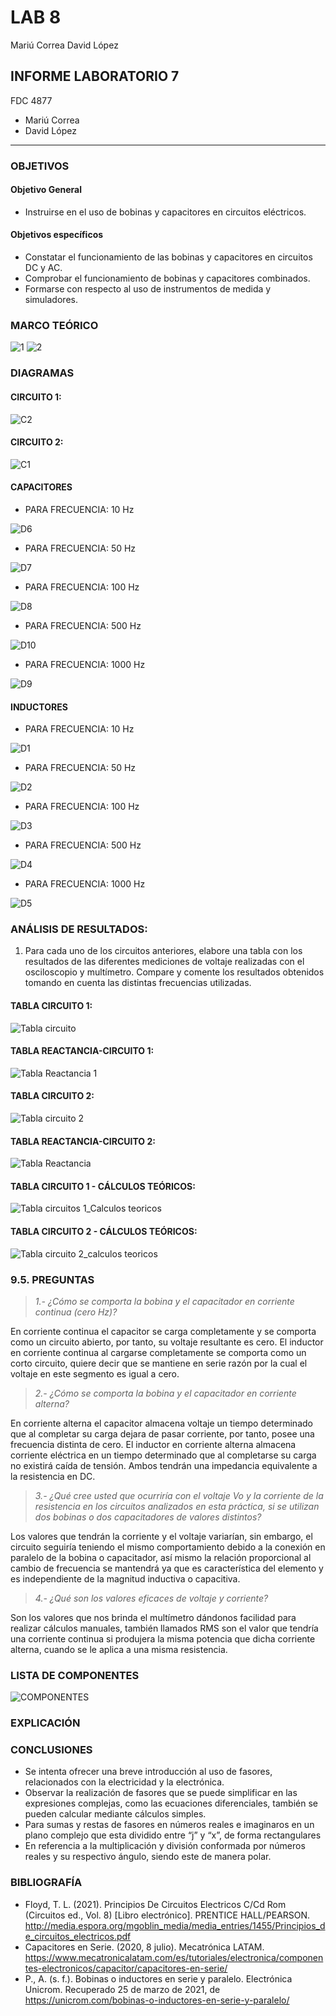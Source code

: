 # LAB 8
Mariú Correa      David López
## INFORME LABORATORIO 7
FDC 4877
- Mariú Correa
- David López
----------------

### OBJETIVOS
#### Objetivo General
-   Instruirse en el uso de bobinas y capacitores en circuitos eléctricos.
#### Objetivos específicos 
- Constatar el funcionamiento de las bobinas y capacitores en circuitos DC y AC.
- Comprobar el funcionamiento de bobinas y capacitores combinados.
- Formarse con respecto al uso de instrumentos de medida y simuladores.

### MARCO TEÓRICO 
![1](https://user-images.githubusercontent.com/76136049/112572797-f6db5400-8db8-11eb-8ad1-32b0b7863be0.png)
![2](https://user-images.githubusercontent.com/76136049/112572801-f773ea80-8db8-11eb-92bb-ef58c143e16d.png)
### DIAGRAMAS
#### CIRCUITO 1:

![C2](https://user-images.githubusercontent.com/76136485/112610061-45edad00-8dea-11eb-81da-63131ed24697.png)

#### CIRCUITO 2:

![C1](https://user-images.githubusercontent.com/76136485/112610063-46864380-8dea-11eb-8089-4f2d043107c8.png)

#### CAPACITORES

- PARA FRECUENCIA: 10 Hz

![D6](https://user-images.githubusercontent.com/76136485/112608395-4422ea00-8de8-11eb-85bf-a241e9710320.png)

- PARA FRECUENCIA: 50 Hz

![D7](https://user-images.githubusercontent.com/76136485/112608385-41c09000-8de8-11eb-804d-bc02d4ecb2e0.png)

- PARA FRECUENCIA: 100 Hz

![D8](https://user-images.githubusercontent.com/76136485/112608387-42592680-8de8-11eb-8f3b-a2235f935fca.png)

- PARA FRECUENCIA: 500 Hz

![D10](https://user-images.githubusercontent.com/76136485/112608389-42f1bd00-8de8-11eb-9c98-d0e8ff65bd67.png)

- PARA FRECUENCIA: 1000 Hz

![D9](https://user-images.githubusercontent.com/76136485/112608388-42f1bd00-8de8-11eb-8ce6-2930b4db8a58.png)

#### INDUCTORES

- PARA FRECUENCIA: 10 Hz

![D1](https://user-images.githubusercontent.com/76136485/112608390-42f1bd00-8de8-11eb-87fb-0f2d6a16bba8.png)

- PARA FRECUENCIA: 50 Hz

![D2](https://user-images.githubusercontent.com/76136485/112608391-438a5380-8de8-11eb-8f5e-1e13698758c8.png)

- PARA FRECUENCIA: 100 Hz

![D3](https://user-images.githubusercontent.com/76136485/112608392-438a5380-8de8-11eb-8b33-1f00813c0fc1.png)

- PARA FRECUENCIA: 500 Hz

![D4](https://user-images.githubusercontent.com/76136485/112608393-438a5380-8de8-11eb-900d-3025039fddc1.png)

- PARA FRECUENCIA: 1000 Hz

![D5](https://user-images.githubusercontent.com/76136485/112608394-4422ea00-8de8-11eb-8b78-8cb506cc8717.png)


### ANÁLISIS DE RESULTADOS:

1.	Para cada uno de los circuitos anteriores, elabore una tabla con los resultados de las diferentes mediciones de voltaje realizadas con el osciloscopio y multímetro. Compare y comente los resultados obtenidos tomando en cuenta las distintas frecuencias utilizadas.

#### TABLA CIRCUITO 1:

![Tabla circuito](https://user-images.githubusercontent.com/76136485/112610924-3884f280-8deb-11eb-99b2-041aa504f30a.png)

#### TABLA REACTANCIA-CIRCUITO 1:

![Tabla Reactancia 1](https://user-images.githubusercontent.com/76136485/112610920-37ec5c00-8deb-11eb-9e13-b0ba330b98f4.png)

#### TABLA CIRCUITO 2:

![Tabla circuito 2](https://user-images.githubusercontent.com/76136485/112610903-34f16b80-8deb-11eb-9b51-95f0341e8d8b.png)

#### TABLA REACTANCIA-CIRCUITO 2:

![Tabla Reactancia](https://user-images.githubusercontent.com/76136485/112610919-37ec5c00-8deb-11eb-8ba7-e0e0bf46735a.png)

#### TABLA CIRCUITO 1 - CÁLCULOS TEÓRICOS:

![Tabla circuitos 1_Calculos teoricos](https://user-images.githubusercontent.com/76136485/112611684-248dc080-8dec-11eb-979b-911017ef46f2.png)

#### TABLA CIRCUITO 2 - CÁLCULOS TEÓRICOS:

![Tabla circuito 2_calculos teoricos](https://user-images.githubusercontent.com/76136485/112611695-28b9de00-8dec-11eb-8fac-29609804517a.png)


### 9.5. PREGUNTAS


> *1.- ¿Cómo se comporta la bobina y el capacitador en corriente continua (cero Hz)?*

En corriente continua el capacitor se carga completamente y se comporta como un circuito abierto, por tanto, su voltaje resultante es cero. El inductor en corriente continua al cargarse completamente se comporta como un corto circuito, quiere decir que se mantiene en serie razón por la cual el voltaje en este segmento es igual a cero. 

> *2.- ¿Cómo se comporta la bobina y el capacitador en corriente alterna?*

En corriente alterna el capacitor almacena voltaje un tiempo determinado que al completar su carga dejara de pasar corriente, por tanto, posee una frecuencia distinta de cero. El inductor en corriente alterna almacena corriente eléctrica en un tiempo determinado que al completarse su carga no existirá caída de tensión. Ambos tendrán una impedancia equivalente a la resistencia en DC. 

> *3.- ¿Qué cree usted que ocurriría con el voltaje Vo y la corriente de la resistencia en los circuitos analizados en esta práctica, si se utilizan dos bobinas o dos capacitadores de valores distintos?*

Los valores que tendrán la corriente y el voltaje variarían, sin embargo, el circuito seguiría teniendo el mismo comportamiento debido a la conexión en paralelo de la bobina o capacitador, así mismo la relación proporcional al cambio de frecuencia se mantendrá ya que es característica del elemento y es independiente de la magnitud inductiva o capacitiva. 

> *4.- ¿Qué son los valores eficaces de voltaje y corriente?*

Son los valores que nos brinda el multímetro dándonos facilidad para realizar cálculos manuales, también llamados RMS son el valor que tendría una corriente continua si produjera la misma potencia que dicha corriente alterna, cuando se le aplica a una misma resistencia.


### LISTA DE COMPONENTES
![COMPONENTES](https://user-images.githubusercontent.com/76136049/112573101-94cf1e80-8db9-11eb-8c5a-b0f8fd40f463.PNG)

### EXPLICACIÓN


### CONCLUSIONES

- Se intenta ofrecer una breve introducción al uso de fasores, relacionados con la electricidad y la electrónica. 
- Observar la realización de fasores que se puede simplificar en las expresiones complejas, como las ecuaciones diferenciales, también se pueden calcular mediante cálculos simples.
- Para sumas y restas de fasores en números reales e imaginaros en un plano complejo que esta dividido entre “j” y “x”, de forma rectangulares
- En referencia a la multiplicación y división conformada por números reales y su respectivo ángulo, siendo este de manera polar.  

### BIBLIOGRAFÍA

- Floyd, T. L. (2021). Principios De Circuitos Electricos C/Cd Rom (Circuitos ed., Vol. 8) [Libro electrónico]. PRENTICE HALL/PEARSON. http://media.espora.org/mgoblin_media/media_entries/1455/Principios_de_circuitos_electricos.pdf
- Capacitores en Serie. (2020, 8 julio). Mecatrónica LATAM. https://www.mecatronicalatam.com/es/tutoriales/electronica/componentes-electronicos/capacitor/capacitores-en-serie/
- P., A. (s. f.). Bobinas o inductores en serie y paralelo. Electrónica Unicrom. Recuperado 25 de marzo de 2021, de https://unicrom.com/bobinas-o-inductores-en-serie-y-paralelo/
